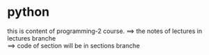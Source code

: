# python
this is content of programming-2 course.
==> the notes of lectures in lectures branche  
==> code of section will be in sections branche
